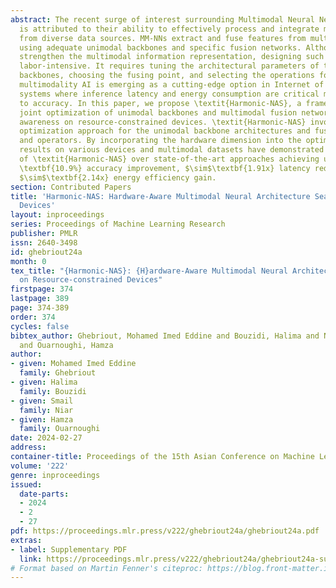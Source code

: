 ```yaml
---
abstract: The recent surge of interest surrounding Multimodal Neural Networks (MM-NN)
  is attributed to their ability to effectively process and integrate multiscale information
  from diverse data sources. MM-NNs extract and fuse features from multiple modalities
  using adequate unimodal backbones and specific fusion networks. Although this helps
  strengthen the multimodal information representation, designing such networks is
  labor-intensive. It requires tuning the architectural parameters of the unimodal
  backbones, choosing the fusing point, and selecting the operations for fusion. Furthermore,
  multimodality AI is emerging as a cutting-edge option in Internet of Things (IoT)
  systems where inference latency and energy consumption are critical metrics in addition
  to accuracy. In this paper, we propose \textit{Harmonic-NAS}, a framework for the
  joint optimization of unimodal backbones and multimodal fusion networks with hardware
  awareness on resource-constrained devices. \textit{Harmonic-NAS} involves a two-tier
  optimization approach for the unimodal backbone architectures and fusion strategy
  and operators. By incorporating the hardware dimension into the optimization, evaluation
  results on various devices and multimodal datasets have demonstrated the superiority
  of \textit{Harmonic-NAS} over state-of-the-art approaches achieving up to $\sim
  \textbf{10.9%} accuracy improvement, $\sim$\textbf{1.91x} latency reduction, and
  $\sim$\textbf{2.14x} energy efficiency gain.
section: Contributed Papers
title: 'Harmonic-NAS: Hardware-Aware Multimodal Neural Architecture Search on Resource-constrained
  Devices'
layout: inproceedings
series: Proceedings of Machine Learning Research
publisher: PMLR
issn: 2640-3498
id: ghebriout24a
month: 0
tex_title: "{Harmonic-NAS}: {H}ardware-Aware Multimodal Neural Architecture Search
  on Resource-constrained Devices"
firstpage: 374
lastpage: 389
page: 374-389
order: 374
cycles: false
bibtex_author: Ghebriout, Mohamed Imed Eddine and Bouzidi, Halima and Niar, Smail
  and Ouarnoughi, Hamza
author:
- given: Mohamed Imed Eddine
  family: Ghebriout
- given: Halima
  family: Bouzidi
- given: Smail
  family: Niar
- given: Hamza
  family: Ouarnoughi
date: 2024-02-27
address:
container-title: Proceedings of the 15th Asian Conference on Machine Learning
volume: '222'
genre: inproceedings
issued:
  date-parts:
  - 2024
  - 2
  - 27
pdf: https://proceedings.mlr.press/v222/ghebriout24a/ghebriout24a.pdf
extras:
- label: Supplementary PDF
  link: https://proceedings.mlr.press/v222/ghebriout24a/ghebriout24a-supp.pdf
# Format based on Martin Fenner's citeproc: https://blog.front-matter.io/posts/citeproc-yaml-for-bibliographies/
---
```

